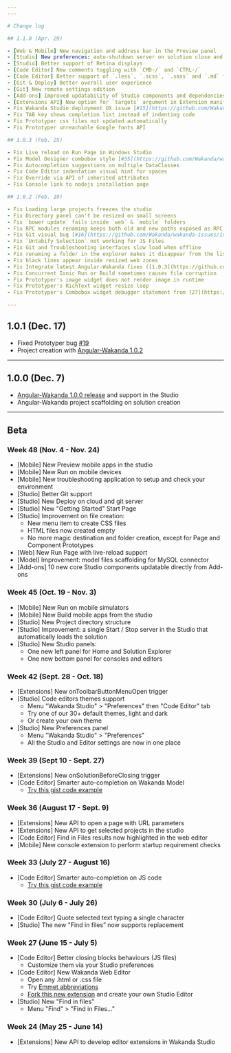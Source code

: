 ```yaml
---
---

# Change log

## 1.1.0 (Apr. 29)

- [Web & Mobile] New navigation and address bar in the Preview panel
- [Studio] New preferences: auto-shutdown server on solution close and auto-reload modified files
- [Studio] Better support of Retina displays
- [Code Editor] New comments toggling with `CMD-/` and `CTRL-/`
- [Code Editor] Better support of `.less`, `.scss`, `.sass` and `.md` files
- [Git & Deploy] Better overall user experience
- [Git] New remote settings edition
- [Add-ons] Improved updatability of Studio components and dependencies mechanism
- [Extensions API] New option for `targets` argument in Extension manifest to handle files based on their extension
- Fix Wakanda Studio deployment UX issue [#15](https://github.com/Wakanda/wakanda-issues/issues/15)
- Fix TAB key shows completion list instead of indenting code
- Fix Prototyper css files not updated automatically
- Fix Prototyper unreachable Google fonts API

## 1.0.3 (Feb. 25)

- Fix Live reload on Run Page in Windows Studio
- Fix Model Designer combobox style [#35](https://github.com/Wakanda/wakanda-issues/issues/35)
- Fix Autocompletion suggestions on multiple DataClasses
- Fix Code Editor indentation visual hint for spaces
- Fix Override via API of inherited attributes
- Fix Console link to nodejs installation page

## 1.0.2 (Feb. 19)

- Fix Loading large projects freezes the studio
- Fix Directory panel can't be resized on small screens
- Fix `bower update` fails inside `web` & `mobile` folders
- Fix RPC modules renaming keeps both old and new paths exposed as RPC
- Fix Git visual bug [#16](https://github.com/Wakanda/wakanda-issues/issues/16)
- Fix `Untabify Selection` not working for JS Files
- Fix Git and Troubleshooting interfaces slow load when offline
- Fix renaming a folder in the explorer makes it disappear from the list
- Fix black lines appear inside resized web zones
- Fix Integrate latest Angular-Wakanda fixes ([1.0.3](https://github.com/Wakanda/angular-wakanda/releases/tag/v1.0.3))
- Fix Concurrent Ionic Run or Build sometimes causes file corruption
- Fix Prototyper's image widget does not render image in runtime
- Fix Prototyper's RichText widget resize loop
- Fix Prototyper's Combobox widget debugger statement from [27](https://github.com/Wakanda/wakanda-issues/issues/27)

---
```


## 1.0.1 (Dec. 17)

- Fixed Prototyper bug [#19](https://github.com/Wakanda/wakanda-issues/issues/19)
- Project creation with [Angular-Wakanda 1.0.2](http://wakanda.github.io/angular-wakanda)

---

## 1.0.0 (Dec. 7)

- [Angular-Wakanda 1.0.0 release](http://wakanda.github.io/angular-wakanda) and support in the Studio
- Angular-Wakanda project scaffolding on solution creation

---

## Beta

### Week 48 (Nov. 4 - Nov. 24)

- [Mobile] New Preview mobile apps in the studio
- [Mobile] New Run on mobile devices
- [Mobile] New troubleshooting application to setup and check your environment
- [Studio] Better Git support
- [Studio] New Deploy on cloud and git server
- [Studio] New "Getting Started" Start Page
- [Studio] Improvement on file creation:
  - New menu item to create CSS files
  - HTML files now created empty
  - No more magic destination and folder creation, except for Page and Component Prototypes
- [Web] New Run Page with live-reload support
- [Model] Improvement: model files scaffolding for MySQL connector
- [Add-ons] 10 new core Studio components updatable directly from Add-ons

### Week 45 (Oct. 19 - Nov. 3)

- [Mobile] New Run on mobile simulators
- [Mobile] New Build mobile apps from the studio
- [Studio] New Project directory structure
- [Studio] Improvement: a single Start / Stop server in the Studio that automatically loads the solution
- [Studio] New Studio panels:
  - One new left panel for Home and Solution Explorer
  - One new bottom panel for consoles and editors

### Week 42 (Sept. 28 - Oct. 18)

- [Extensions] New onToolbarButtonMenuOpen trigger
- [Studio] Code editors themes support
  - Menu "Wakanda Studio" > "Preferences" then "Code Editor” tab
  - Try one of our 30+ default themes, light and dark
  - Or create your own theme
- [Studio] New Preferences panel
  - Menu "Wakanda Studio" > "Preferences"
  - All the Studio and Editor settings are now in one place

### Week 39 (Sept 10 - Sept. 27)

- [Extensions] New onSolutionBeforeClosing trigger
- [Code Editor] Smarter auto-completion on Wakanda Model
  - [Try this gist code example](https://gist.github.com/cedricss/e41f60fdcf6ca5c31ea0)

### Week 36 (August 17 - Sept. 9)

- [Extensions] New API to open a page with URL parameters
- [Extensions] New API to get selected projects in the studio
- [Code Editor] Find in Files results now highlighted in the web editor
- [Mobile] New console extension to perform startup requirement checks

### Week 33 (July 27 - August 16)

- [Code Editor] Smarter auto-completion on JS code
  - [Try this gist code example](https://gist.github.com/cedricss/e41f60fdcf6ca5c31ea0)

### Week 30 (July 6 - July 26)

- [Code Editor] Quote selected text typing a single character
- [Studio] The new "Find in files” now supports replacement

### Week 27 (June 15 - July 5)

- [Code Editor] Better closing blocks behaviours (JS files)
  - Customize them via your Studio preferences
- [Code Editor] New Wakanda Web Editor
  - Open any .html or .css file
  - Try [Emmet abbreviations](http://emmet.io/)
  - [Fork this new extension](https://github.com/Wakanda/wakanda-extension-web-editor) and create your own Studio Editor
- [Studio] New "Find in files"
  - Menu "Find" > "Find in Files…"

### Week 24 (May 25 - June 14)

- [Extensions] New API to develop editor extensions in Wakanda Studio
